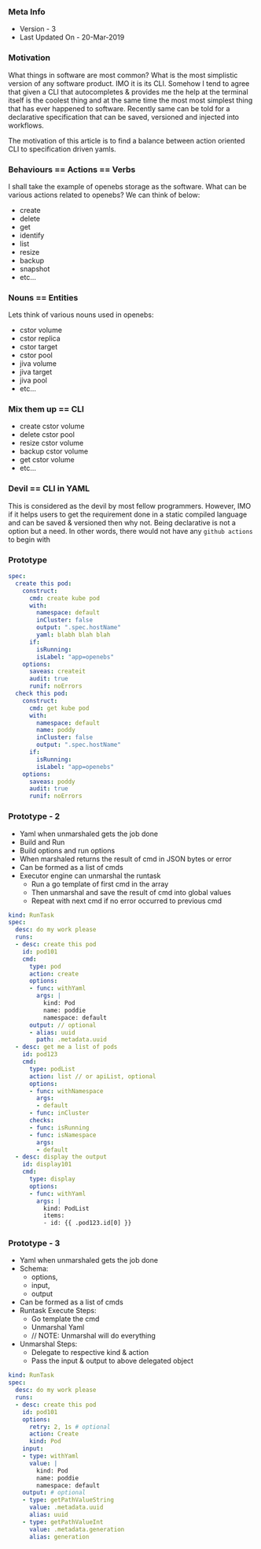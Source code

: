 ### Meta Info
- Version - 3
- Last Updated On - 20-Mar-2019

### Motivation
What things in software are most common? What is the most simplistic version of any software product. IMO it is its CLI.
Somehow I tend to agree that given a CLI that autocompletes & provides me the help at the terminal itself is the coolest
thing and at the same time the most most simplest thing that has ever happened to software. Recently same can be told for
a declarative specification that can be saved, versioned and injected into workflows.

The motivation of this article is to find a balance between action oriented CLI to specification driven yamls.

### Behaviours == Actions == Verbs
I shall take the example of openebs storage as the software. What can be various actions related to openebs? We can think
of below:
- create
- delete
- get
- identify
- list
- resize
- backup
- snapshot
- etc...

### Nouns == Entities
Lets think of various nouns used in openebs:
- cstor volume
- cstor replica
- cstor target
- cstor pool
- jiva volume
- jiva target
- jiva pool
- etc...

### Mix them up == CLI
- create cstor volume
- delete cstor pool
- resize cstor volume
- backup cstor volume
- get cstor volume
- etc...

### Devil == CLI in YAML
This is considered as the devil by most fellow programmers. However, IMO if it helps users to get the requirement done
in a static compiled language and can be saved & versioned then why not. Being declarative is not a option but a need.
In other words, there would not have any `github actions` to begin with

### Prototype
```yaml
spec:
  create this pod: 
    construct:
      cmd: create kube pod
      with:
        namespace: default
        inCluster: false
        output: ".spec.hostName"
        yaml: blabh blah blah
      if:
        isRunning:
        isLabel: "app=openebs"
    options:
      saveas: createit
      audit: true
      runif: noErrors
  check this pod: 
    construct:
      cmd: get kube pod
      with:
        namespace: default
        name: poddy
        inCluster: false
        output: ".spec.hostName"
      if:
        isRunning:
        isLabel: "app=openebs"
    options:
      saveas: poddy
      audit: true
      runif: noErrors
```

### Prototype - 2
- Yaml when unmarshaled gets the job done
- Build and Run
- Build options and run options
- When marshaled returns the result of cmd in JSON bytes or error
- Can be formed as a list of cmds
- Executor engine can unmarshal the runtask
  - Run a go template of first cmd in the array
  - Then unmarshal and save the result of cmd into global values
  - Repeat with next cmd if no error occurred to previous cmd

```yaml
kind: RunTask
spec:
  desc: do my work please
  runs:
  - desc: create this pod
    id: pod101
    cmd:
      type: pod
      action: create
      options: 
      - func: withYaml
        args: |
          kind: Pod
          name: poddie
          namespace: default
      output: // optional
      - alias: uuid
        path: .metadata.uuid
  - desc: get me a list of pods
    id: pod123
    cmd:
      type: podList
      action: list // or apiList, optional
      options: 
      - func: withNamespace 
        args: 
        - default
      - func: inCluster
      checks:
      - func: isRunning
      - func: isNamespace
        args: 
        - default
  - desc: display the output
    id: display101
    cmd:
      type: display
      options: 
      - func: withYaml 
        args: |
          kind: PodList
          items:
          - id: {{ .pod123.id[0] }}
```

### Prototype - 3
- Yaml when unmarshaled gets the job done
- Schema:
  - options, 
  - input, 
  - output
- Can be formed as a list of cmds
- Runtask Execute Steps:
  - Go template the cmd
  - Unmarshal Yaml
  - // NOTE: Unmarshal will do everything
- Unmarshal Steps:
  - Delegate to respective kind & action
  - Pass the input & output to above delegated object

```yaml
kind: RunTask
spec:
  desc: do my work please
  runs:
  - desc: create this pod
    id: pod101
    options:
      retry: 2, 1s # optional
      action: Create
      kind: Pod
    input:
    - type: withYaml
      value: |
        kind: Pod
        name: poddie
        namespace: default
    output: # optional
    - type: getPathValueString
      value: .metadata.uuid
      alias: uuid
    - type: getPathValueInt
      value: .metadata.generation
      alias: generation
```
